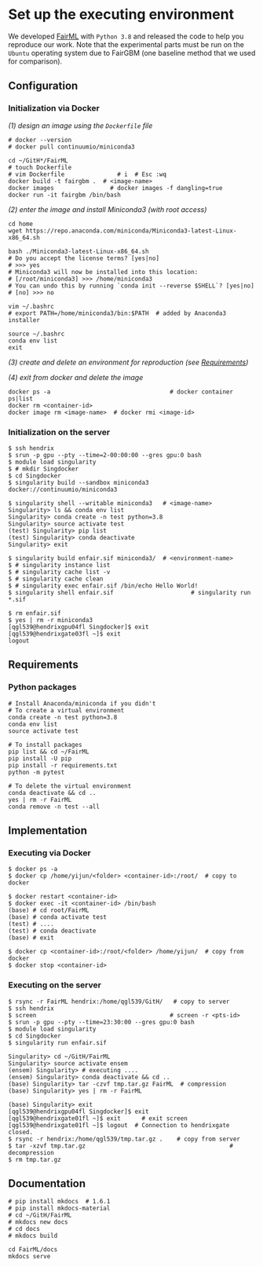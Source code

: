 # Set up the executing environment

We developed [FairML](https://github.com/eustomaqua/FairML) with `Python 3.8` and released the code to help you reproduce our work. Note that the experimental parts must be run on the `Ubuntu` operating system due to FairGBM (one baseline method that we used for comparison).


## Configuration

### Initialization via Docker

*(1) design an image using the `Dockerfile` file*
```shell
# docker --version
# docker pull continuumio/miniconda3

cd ~/GitH*/FairML
# touch Dockerfile
# vim Dockerfile               # i  # Esc :wq
docker build -t fairgbm .  # <image-name>
docker images                # docker images -f dangling=true
docker run -it fairgbm /bin/bash
```

*(2) enter the image and install Miniconda3 (with root access)*
```shell
cd home
wget https://repo.anaconda.com/miniconda/Miniconda3-latest-Linux-x86_64.sh

bash ./Miniconda3-latest-Linux-x86_64.sh
# Do you accept the license terms? [yes|no]
# >>> yes
# Miniconda3 will now be installed into this location:
# [/root/miniconda3] >>> /home/miniconda3
# You can undo this by running `conda init --reverse $SHELL`? [yes|no]
# [no] >>> no

vim ~/.bashrc
# export PATH=/home/miniconda3/bin:$PATH  # added by Anaconda3 installer

source ~/.bashrc
conda env list
exit
```

*(3) create and delete an environment for reproduction (see [Requirements](#Requirements))*

*(4) exit from docker and delete the image*
```shell
docker ps -a                                  # docker container ps|list
docker rm <container-id>
docker image rm <image-name>  # docker rmi <image-id>
```


### Initialization on the server

```shell
$ ssh hendrix
$ srun -p gpu --pty --time=2-00:00:00 --gres gpu:0 bash
$ module load singularity
$ # mkdir Singdocker
$ cd Singdocker
$ singularity build --sandbox miniconda3 docker://continuumio/miniconda3

$ singularity shell --writable miniconda3   # <image-name>
Singularity> ls && conda env list
Singularity> conda create -n test python=3.8
Singularity> source activate test
(test) Singularity> pip list
(test) Singularity> conda deactivate
Singularity> exit

$ singularity build enfair.sif miniconda3/  # <environment-name>
$ # singularity instance list
$ # singularity cache list -v
$ # singularity cache clean
$ # singularity exec enfair.sif /bin/echo Hello World!
$ singularity shell enfair.sif                      # singularity run *.sif

$ rm enfair.sif
$ yes | rm -r miniconda3
[qgl539@hendrixgpu04fl Singdocker]$ exit
[qgl539@hendrixgate03fl ~]$ exit
logout
```


## **Requirements**


### Python packages

```shell
# Install Anaconda/miniconda if you didn't
# To create a virtual environment
conda create -n test python=3.8
conda env list
source activate test

# To install packages
pip list && cd ~/FairML
pip install -U pip
pip install -r requirements.txt
python -m pytest

# To delete the virtual environment
conda deactivate && cd ..
yes | rm -r FairML
conda remove -n test --all
```


## Implementation

### Executing via Docker

```shell
$ docker ps -a
$ docker cp /home/yijun/<folder> <container-id>:/root/  # copy to docker

$ docker restart <container-id>
$ docker exec -it <container-id> /bin/bash
(base) # cd root/FairML
(base) # conda activate test
(test) # ....
(test) # conda deactivate
(base) # exit

$ docker cp <container-id>:/root/<folder> /home/yijun/  # copy from docker
$ docker stop <container-id>
```


### Executing on the server

```shell
$ rsync -r FairML hendrix:/home/qgl539/GitH/   # copy to server
$ ssh hendrix
$ screen                                      # screen -r <pts-id>
$ srun -p gpu --pty --time=23:30:00 --gres gpu:0 bash
$ module load singularity
$ cd Singdocker
$ singularity run enfair.sif

Singularity> cd ~/GitH/FairML
Singularity> source activate ensem
(ensem) Singularity> # executing ....
(ensem) Singularity> conda deactivate && cd ..
(base) Singularity> tar -czvf tmp.tar.gz FairML  # compression
(base) Singularity> yes | rm -r FairML

(base) Singularity> exit
[qgl539@hendrixgpu04fl Singdocker]$ exit
[qgl539@hendrixgate01fl ~]$ exit      # exit screen
[qgl539@hendrixgate01fl ~]$ logout  # Connection to hendrixgate closed.
$ rsync -r hendrix:/home/qgl539/tmp.tar.gz .    # copy from server
$ tar -xzvf tmp.tar.gz                                         # decompression
$ rm tmp.tar.gz
```


## Documentation

```shell
# pip install mkdocs  # 1.6.1
# pip install mkdocs-material
# cd ~/GitH/FairML
# mkdocs new docs
# cd docs
# mkdocs build

cd FairML/docs
mkdocs serve
```
